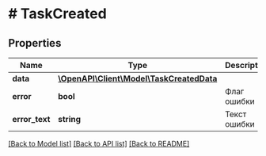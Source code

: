 # # TaskCreated

## Properties

Name | Type | Description | Notes
------------ | ------------- | ------------- | -------------
**data** | [**\OpenAPI\Client\Model\TaskCreatedData**](TaskCreatedData.md) |  | [optional]
**error** | **bool** | Флаг ошибки | [optional]
**error_text** | **string** | Текст ошибки | [optional]

[[Back to Model list]](../../README.md#models) [[Back to API list]](../../README.md#endpoints) [[Back to README]](../../README.md)
